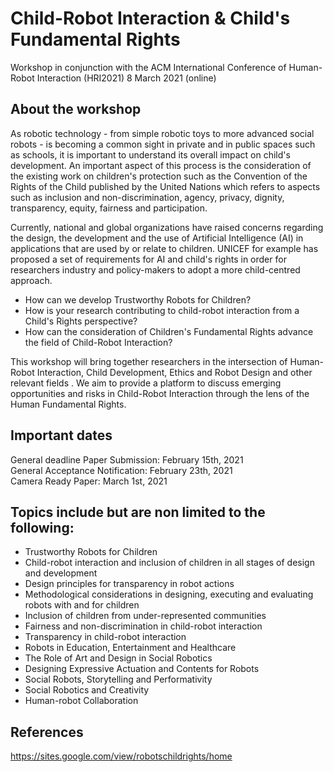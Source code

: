 # Child-Robot Interaction & Child's Fundamental Rights
Workshop in conjunction with the ACM International Conference of Human-Robot Interaction (HRI2021)
8 March 2021 (online)

## About the workshop
As robotic technology - from simple robotic toys to more advanced social robots - is becoming a common sight in private and in public spaces such as schools, it is important to understand its overall impact on child's development. An important aspect of this process is the consideration of the existing work on children's protection such as the Convention of the Rights of the Child published by the United Nations which refers to aspects such as inclusion and non-discrimination, agency, privacy, dignity, transparency, equity, fairness and participation.

Currently, national and global organizations have raised concerns regarding the design, the development and the use of Artificial Intelligence (AI) in applications that are used by or relate to children. UNICEF for example has proposed a set of requirements for AI and child's rights in order for researchers industry and policy-makers to adopt a more child-centred approach.

* How can we develop Trustworthy Robots for Children?
* How is your research contributing to child-robot interaction from a Child's Rights perspective?
* How can the consideration of Children's Fundamental Rights advance the field of Child-Robot Interaction?

This workshop will bring together researchers in the intersection of Human-Robot Interaction, Child Development, Ethics and Robot Design and other relevant fields . We aim to provide a platform to discuss emerging opportunities and risks in Child-Robot Interaction through the lens of the Human Fundamental Rights.

## Important dates
General deadline Paper Submission: February 15th, 2021  
General Acceptance Notification: February 23th, 2021   
Camera Ready Paper: March 1st, 2021   

## Topics include but are non limited to the following:
* Trustworthy Robots for Children
* Child-robot interaction and inclusion of children in all stages of design and development
* Design principles for transparency in robot actions
* Methodological considerations in designing, executing and evaluating robots with and for children
* Inclusion of children from under-represented communities
* Fairness and non-discrimination in child-robot interaction
* Transparency in child-robot interaction
* Robots in Education, Entertainment and Healthcare 
* The Role of Art and Design in Social Robotics
* Designing Expressive Actuation and Contents for Robots
* Social Robots, Storytelling and Performativity
* Social Robotics and Creativity
* Human-robot Collaboration

## References
https://sites.google.com/view/robotschildrights/home

